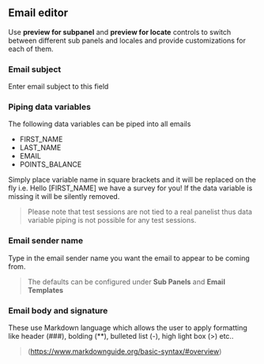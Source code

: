## Email editor
Use **preview for subpanel** and **preview for locate** controls to switch between different sub panels and locales and provide customizations for each of them.

### Email subject
Enter email subject to this field

### Piping data variables
The following data variables can be piped into all emails

- FIRST_NAME
- LAST_NAME
- EMAIL
- POINTS_BALANCE

Simply place variable name in square brackets and it will be replaced on the fly i.e. Hello [FIRST_NAME] we have a survey for you! If the data variable is missing it will be silently removed.

> Please note that test sessions are not tied to a real panelist thus data variable piping is not possible for any test sessions.

### Email sender name
Type in the email sender name you want the email to appear to be coming from.

> The defaults can be configured under **Sub Panels** and **Email Templates**

### Email body and signature

These use Markdown language which allows the user to apply formatting like header (###), bolding (\**), bulleted list (-), high light box (>) etc..

> (https://www.markdownguide.org/basic-syntax/#overview)
